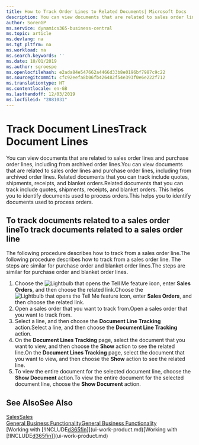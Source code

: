 ```yaml
---
title: How to Track Order Lines to Related Documents| Microsoft Docs
description: You can view documents that are related to sales order lines and purchase order lines, including from archived order lines. Related documents that you can track include quotes, shipments, receipts, and blanket orders. This helps you to identify documents used to process orders.
author: SorenGP
ms.service: dynamics365-business-central
ms.topic: article
ms.devlang: na
ms.tgt_pltfrm: na
ms.workload: na
ms.search.keywords: ''
ms.date: 10/01/2019
ms.author: sgroespe
ms.openlocfilehash: e2ada84e547662a4466d33b8e0196bf7987c9c22
ms.sourcegitcommit: cfc92eefa8b06fb426482f54e393f0e6e222f712
ms.translationtype: HT
ms.contentlocale: en-GB
ms.lasthandoff: 12/03/2019
ms.locfileid: "2881031"
---
```

# <a name="track-document-lines"></a><span data-ttu-id="bf014-105">Track Document Lines</span><span class="sxs-lookup"><span data-stu-id="bf014-105">Track Document Lines</span></span>
<span data-ttu-id="bf014-106">You can view documents that are related to sales order lines and purchase order lines, including from archived order lines.</span><span class="sxs-lookup"><span data-stu-id="bf014-106">You can view documents that are related to sales order lines and purchase order lines, including from archived order lines.</span></span> <span data-ttu-id="bf014-107">Related documents that you can track include quotes, shipments, receipts, and blanket orders.</span><span class="sxs-lookup"><span data-stu-id="bf014-107">Related documents that you can track include quotes, shipments, receipts, and blanket orders.</span></span> <span data-ttu-id="bf014-108">This helps you to identify documents used to process orders.</span><span class="sxs-lookup"><span data-stu-id="bf014-108">This helps you to identify documents used to process orders.</span></span>  

## <a name="to-track-documents-related-to-a-sales-order-line"></a><span data-ttu-id="bf014-109">To track documents related to a sales order line</span><span class="sxs-lookup"><span data-stu-id="bf014-109">To track documents related to a sales order line</span></span>
<span data-ttu-id="bf014-110">The following procedure describes how to track from a sales order line.</span><span class="sxs-lookup"><span data-stu-id="bf014-110">The following procedure describes how to track from a sales order line.</span></span> <span data-ttu-id="bf014-111">The steps are similar for purchase order and blanket order lines.</span><span class="sxs-lookup"><span data-stu-id="bf014-111">The steps are similar for purchase order and blanket order lines.</span></span>

1.  <span data-ttu-id="bf014-112">Choose the ![Lightbulb that opens the Tell Me feature](media/ui-search/search_small.png "Tell me what you want to do") icon, enter **Sales Orders**, and then choose the related link.</span><span class="sxs-lookup"><span data-stu-id="bf014-112">Choose the ![Lightbulb that opens the Tell Me feature](media/ui-search/search_small.png "Tell me what you want to do") icon, enter **Sales Orders**, and then choose the related link.</span></span>  
2.  <span data-ttu-id="bf014-113">Open a sales order that you want to track from.</span><span class="sxs-lookup"><span data-stu-id="bf014-113">Open a sales order that you want to track from.</span></span>  
3.  <span data-ttu-id="bf014-114">Select a line, and then choose the **Document Line Tracking** action.</span><span class="sxs-lookup"><span data-stu-id="bf014-114">Select a line, and then choose the **Document Line Tracking** action.</span></span>
4. <span data-ttu-id="bf014-115">On the **Document Lines Tracking** page, select the document that you want to view, and then choose the **Show** action to see the related line.</span><span class="sxs-lookup"><span data-stu-id="bf014-115">On the **Document Lines Tracking** page, select the document that you want to view, and then choose the **Show** action to see the related line.</span></span>
5. <span data-ttu-id="bf014-116">To view the entire document for the selected document line, choose the **Show Document** action.</span><span class="sxs-lookup"><span data-stu-id="bf014-116">To view the entire document for the selected document line, choose the **Show Document** action.</span></span>

## <a name="see-also"></a><span data-ttu-id="bf014-117">See Also</span><span class="sxs-lookup"><span data-stu-id="bf014-117">See Also</span></span>
[<span data-ttu-id="bf014-118">Sales</span><span class="sxs-lookup"><span data-stu-id="bf014-118">Sales</span></span>](sales-manage-sales.md)  
[<span data-ttu-id="bf014-119">General Business Functionality</span><span class="sxs-lookup"><span data-stu-id="bf014-119">General Business Functionality</span></span>](ui-across-business-areas.md)  
<span data-ttu-id="bf014-120">[Working with [!INCLUDE[d365fin](includes/d365fin_md.md)]](ui-work-product.md)</span><span class="sxs-lookup"><span data-stu-id="bf014-120">[Working with [!INCLUDE[d365fin](includes/d365fin_md.md)]](ui-work-product.md)</span></span>
